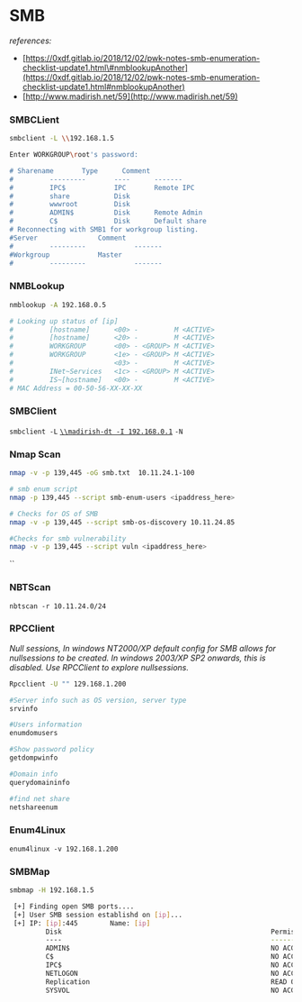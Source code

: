 # SMB

_references:_ 

* [https://0xdf.gitlab.io/2018/12/02/pwk-notes-smb-enumeration-checklist-update1.html\#nmblookupAnother](https://0xdf.gitlab.io/2018/12/02/pwk-notes-smb-enumeration-checklist-update1.html#nmblookupAnother) 
* [http://www.madirish.net/59](http://www.madirish.net/59)



### SMBCLient

```bash
smbclient -L \\192.168.1.5

Enter WORKGROUP\root's password:

# Sharename       Type      Comment
#         ---------       ----      -------
#         IPC$            IPC       Remote IPC
#         share           Disk
#         wwwroot         Disk
#         ADMIN$          Disk      Remote Admin
#         C$              Disk      Default share
# Reconnecting with SMB1 for workgroup listing.
#Server               Comment
#         ---------            -------
#Workgroup            Master
#         ---------            -------
```

### NMBLookup

```bash
nmblookup -A 192.168.0.5

# Looking up status of [ip]
#         [hostname]      <00> -         M <ACTIVE>
#         [hostname]      <20> -         M <ACTIVE>
#         WORKGROUP       <00> - <GROUP> M <ACTIVE>
#         WORKGROUP       <1e> - <GROUP> M <ACTIVE>
#                         <03> -         M <ACTIVE>
#         INet~Services   <1c> - <GROUP> M <ACTIVE>
#         IS~[hostname]   <00> -         M <ACTIVE>
# MAC Address = 00-50-56-XX-XX-XX
```

### SMBClient

`smbclient -L` [`\\madirish-dt -I 192.168.0.1`](file:///madirish-dt%20-I%20192.168.0.1) `-N`

### Nmap Scan

```bash
nmap -v -p 139,445 -oG smb.txt  10.11.24.1-100

# smb enum script
nmap -p 139,445 --script smb-enum-users <ipaddress_here>

# Checks for OS of SMB
nmap -v -p 139,445 --script smb-os-discovery 10.11.24.85

#Checks for smb vulnerability
nmap -v -p 139,445 --script vuln <ipaddress_here>
```

\`\`

### NBTScan

`nbtscan -r 10.11.24.0/24`

### RPCClient

_Null sessions, In windows NT2000/XP default config for SMB allows for nullsessions to be created. In windows 2003/XP SP2 onwards, this is disabled. Use RPCClient to explore nullsessions._

```bash
Rpcclient -U "" 129.168.1.200

#Server info such as OS version, server type
srvinfo

#Users information
enumdomusers

#Show password policy
getdompwinfo

#Domain info
querydomaininfo

#find net share
netshareenum

```

### Enum4Linux

`enum4linux -v 192.168.1.200`

### SMBMap

```bash
smbmap -H 192.168.1.5

 [+] Finding open SMB ports....
 [+] User SMB session establishd on [ip]...
 [+] IP: [ip]:445        Name: [ip]                                     
         Disk                                                    Permissions
         ----                                                    -----------
         ADMIN$                                                  NO ACCESS
         C$                                                      NO ACCESS
         IPC$                                                    NO ACCESS
         NETLOGON                                                NO ACCESS
         Replication                                             READ ONLY
         SYSVOL                                                  NO ACCESS
```



